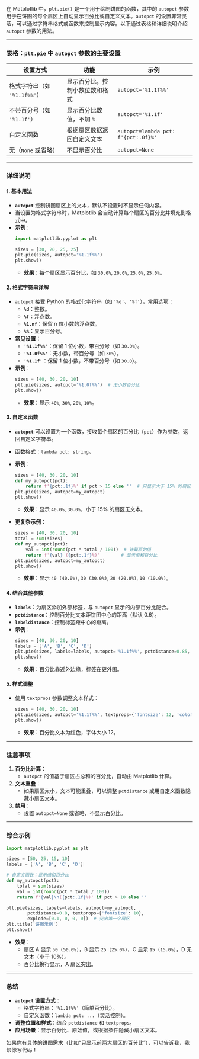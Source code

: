 在 Matplotlib 中，`plt.pie()` 是一个用于绘制饼图的函数，其中的 `autopct` 参数用于在饼图的每个扇区上自动显示百分比或自定义文本。`autopct` 的设置非常灵活，可以通过字符串格式或函数来控制显示内容。以下通过表格和详细说明介绍 `autopct` 参数的用法。

---

### 表格：`plt.pie` 中 `autopct` 参数的主要设置
| **设置方式**         | **功能**                                  | **示例**                          |
|----------------------|-------------------------------------------|-----------------------------------|
| 格式字符串（如 `'%1.1f%%'`） | 显示百分比，控制小数位数和格式            | `autopct='%1.1f%%'`              |
| 不带百分号（如 `'%1.1f'`）   | 显示百分比数值，不加 `%`                  | `autopct='%1.1f'`                |
| 自定义函数            | 根据扇区数据返回自定义文本                | `autopct=lambda pct: f'{pct:.0f}%'` |
| 无（`None` 或省略）   | 不显示百分比                              | `autopct=None`                   |

---

### 详细说明

#### 1. **基本用法**
- **`autopct`** 控制饼图扇区上的文本，默认不设置时不显示任何内容。
- 当设置为格式字符串时，Matplotlib 会自动计算每个扇区的百分比并填充到格式中。
- **示例**：
  ```python
  import matplotlib.pyplot as plt

  sizes = [30, 20, 25, 25]
  plt.pie(sizes, autopct='%1.1f%%')
  plt.show()
  ```
  - **效果**：每个扇区显示百分比，如 `30.0%`, `20.0%`, `25.0%`, `25.0%`。

#### 2. **格式字符串详解**
- `autopct` 接受 Python 的格式化字符串（如 `'%d'`、`'%f'`），常用选项：
  - **`%d`**：整数。
  - **`%f`**：浮点数。
  - **`%1.nf`**：保留 n 位小数的浮点数。
  - **`%%`**：显示百分号。
- **常见设置**：
  - **`'%1.1f%%'`**：保留 1 位小数，带百分号（如 `30.0%`）。
  - **`'%1.0f%%'`**：无小数，带百分号（如 `30%`）。
  - **`'%1.1f'`**：保留 1 位小数，不带百分号（如 `30.0`）。
- **示例**：
  ```python
  sizes = [40, 30, 20, 10]
  plt.pie(sizes, autopct='%1.0f%%')  # 无小数百分比
  plt.show()
  ```
  - **效果**：显示 `40%`, `30%`, `20%`, `10%`。

#### 3. **自定义函数**
- **`autopct`** 可以设置为一个函数，接收每个扇区的百分比（`pct`）作为参数，返回自定义字符串。
- 函数格式：`lambda pct: string`。
- **示例**：
  ```python
  sizes = [40, 30, 20, 10]
  def my_autopct(pct):
      return f'{pct:.1f}%' if pct > 15 else ''  # 只显示大于 15% 的扇区
  plt.pie(sizes, autopct=my_autopct)
  plt.show()
  ```
  - **效果**：显示 `40.0%`, `30.0%`，小于 15% 的扇区无文本。

- **更复杂示例**：
  ```python
  sizes = [40, 30, 20, 10]
  total = sum(sizes)
  def my_autopct(pct):
      val = int(round(pct * total / 100))  # 计算原始值
      return f'{val} ({pct:.1f}%)'        # 显示值和百分比
  plt.pie(sizes, autopct=my_autopct)
  plt.show()
  ```
  - **效果**：显示 `40 (40.0%)`, `30 (30.0%)`, `20 (20.0%)`, `10 (10.0%)`。

#### 4. **结合其他参数**
- **`labels`**：为扇区添加外部标签，与 `autopct` 显示的内部百分比配合。
- **`pctdistance`**：控制百分比文本距饼图中心的距离（默认 0.6）。
- **`labeldistance`**：控制标签距中心的距离。
- **示例**：
  ```python
  sizes = [40, 30, 20, 10]
  labels = ['A', 'B', 'C', 'D']
  plt.pie(sizes, labels=labels, autopct='%1.1f%%', pctdistance=0.85, labeldistance=1.1)
  plt.show()
  ```
  - **效果**：百分比靠近外边缘，标签在更外围。

#### 5. **样式调整**
- 使用 `textprops` 参数调整文本样式：
  ```python
  sizes = [40, 30, 20, 10]
  plt.pie(sizes, autopct='%1.1f%%', textprops={'fontsize': 12, 'color': 'red'})
  plt.show()
  ```
  - **效果**：百分比文本为红色，字体大小 12。

---

### 注意事项
1. **百分比计算**：
   - `autopct` 的值基于扇区占总和的百分比，自动由 Matplotlib 计算。
2. **文本重叠**：
   - 如果扇区太小，文本可能重叠，可以调整 `pctdistance` 或用自定义函数隐藏小扇区文本。
3. **禁用**：
   - 设置 `autopct=None` 或省略，不显示百分比。

---

### 综合示例
```python
import matplotlib.pyplot as plt

sizes = [50, 25, 15, 10]
labels = ['A', 'B', 'C', 'D']

# 自定义函数：显示值和百分比
def my_autopct(pct):
    total = sum(sizes)
    val = int(round(pct * total / 100))
    return f'{val}\n({pct:.1f}%)' if pct > 10 else ''

plt.pie(sizes, labels=labels, autopct=my_autopct,
        pctdistance=0.8, textprops={'fontsize': 10},
        explode=[0.1, 0, 0, 0])  # 突出第一个扇区
plt.title('饼图示例')
plt.show()
```
- **效果**：
  - 扇区 A 显示 `50 (50.0%)`，B 显示 `25 (25.0%)`，C 显示 `15 (15.0%)`，D 无文本（小于 10%）。
  - 百分比换行显示，A 扇区突出。

---

### 总结
- **`autopct` 设置方式**：
  - 格式字符串：`'%1.1f%%'`（简单百分比）。
  - 自定义函数：`lambda pct: ...`（灵活控制）。
- **调整位置和样式**：结合 `pctdistance` 和 `textprops`。
- **应用场景**：显示百分比、原始值，或根据条件隐藏小扇区文本。

如果你有具体的饼图需求（比如“只显示前两大扇区的百分比”），可以告诉我，我帮你写代码！
